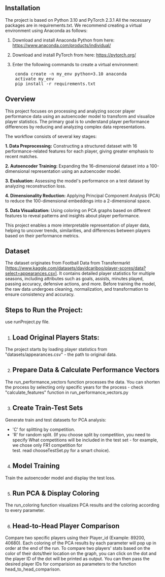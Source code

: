 ## Installation
The project is based on Python 3.10 and PyTorch 2.3.1 All the necessary packages are in requirements.txt. We recommend creating a virtual environment using Anaconda as follows:

  1. Download and install Anaconda Python from here: https://www.anaconda.com/products/individual/

  2.  Download and install PyTorch from here: https://pytorch.org/
      
  3. Enter the following commands to create a virtual environment:
     <pre> conda create -n my_env python=3.10 anaconda
      activate my_env
      pip install -r requirements.txt </pre>


## Overview

This project focuses on processing and analyzing soccer player performance data using an autoencoder model to transform and visualize player statistics. The primary goal is to understand player performance differences by reducing and analyzing complex data representations.


The workflow consists of several key stages:

  **1. Data Preprocessing:** Constructing a structured dataset with 16 performance-related features for each player, giving greater emphasis to recent matches. 
  
  **2. Autoencoder Training:** Expanding the 16-dimensional dataset into a 100-dimensional representation using an autoencoder model.

  **3. Evaluation:** Assessing the model's performance on a test dataset by analyzing reconstruction loss.

  **4. Dimensionality Reduction:** Applying Principal Component Analysis (PCA) to reduce the 100-dimensional embeddings into a 2-dimensional space.

  **5. Data Visualization:** Using coloring on PCA graphs based on different features to reveal patterns and insights about player performance.

This project enables a more interpretable representation of player data, helping to uncover trends, similarities, and differences between players based on their performance metrics.


## Dataset

The dataset originates from Football Data from Transfermarkt [https://www.kaggle.com/datasets/davidcariboo/player-scores/data?select=appearances.csv]. It contains detailed player statistics for multiple seasons, including attributes such as goals, assists, minutes played, passing accuracy, defensive actions, and more. Before training the model, the raw data undergoes cleaning, normalization, and transformation to ensure consistency and accuracy.

## Steps to Run the Project:
use runProject.py file. 
1. ## Load Original Players Stats:
The project starts by loading player statistics from "datasets/appearances.csv" - the path to original data.

2. ## Prepare Data & Calculate Performance Vectors
The run_performance_vectors function processes the data. You can shorten the process by selecting only specific years for the process - check "calculate_features" function in run_performance_vectors.py

3. ## Create Train-Test Sets
Generate train and test datasets for PCA analysis:

- 'C' for splitting by competition.
- 'R' for random split.
  (If you choose split by competition, you need to specify What competitions will be included in the test set - for example, we chose only FR1 competition for     
   test. read chooseTestSet.py for a smart choice). 

4. ## Model Training
Train the autoencoder model and display the test loss.

5. ## Run PCA & Display Coloring
The run_coloring function visualizes PCA results and the coloring according to every parameter. 

6. ## Head-to-Head Player Comparison
Compare two specific players using their Player_id (Example: 89200, 40680).
Each coloring of the PCA results by each parameter will pop up in order at the end of the run.
To compare two players' stats based on the color of their dots/their location on the graph, you can click on the dot and the player ID of the dot will be printed as output. You can then pass the desired player IDs for comparision as parameters to the function head_to_head_comparison. 












